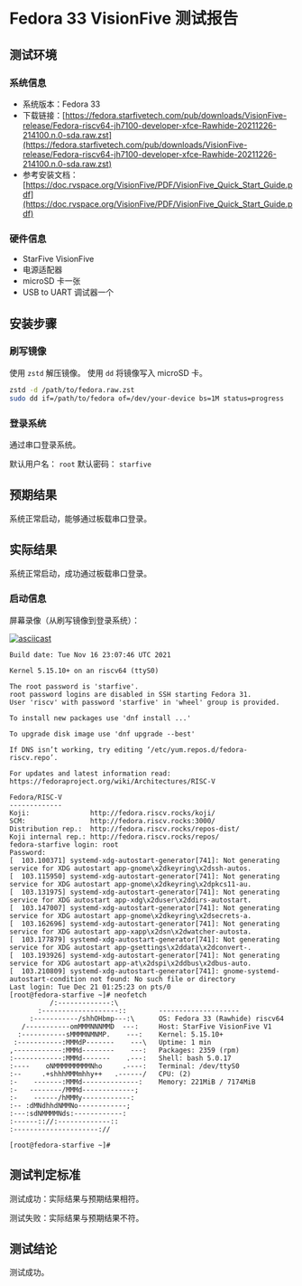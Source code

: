 # Fedora 33 VisionFive 测试报告

## 测试环境

### 系统信息

- 系统版本：Fedora 33
- 下载链接：[https://fedora.starfivetech.com/pub/downloads/VisionFive-release/Fedora-riscv64-jh7100-developer-xfce-Rawhide-20211226-214100.n.0-sda.raw.zst](https://fedora.starfivetech.com/pub/downloads/VisionFive-release/Fedora-riscv64-jh7100-developer-xfce-Rawhide-20211226-214100.n.0-sda.raw.zst)
- 参考安装文档：[https://doc.rvspace.org/VisionFive/PDF/VisionFive_Quick_Start_Guide.pdf](https://doc.rvspace.org/VisionFive/PDF/VisionFive_Quick_Start_Guide.pdf)

### 硬件信息

- StarFive VisionFive
- 电源适配器
- microSD 卡一张
- USB to UART 调试器一个

## 安装步骤

### 刷写镜像

使用 `zstd` 解压镜像。
使用 `dd` 将镜像写入 microSD 卡。

```bash
zstd -d /path/to/fedora.raw.zst
sudo dd if=/path/to/fedora of=/dev/your-device bs=1M status=progress
```

### 登录系统

通过串口登录系统。

默认用户名： `root`
默认密码： `starfive`

## 预期结果

系统正常启动，能够通过板载串口登录。

## 实际结果

系统正常启动，成功通过板载串口登录。

### 启动信息

屏幕录像（从刷写镜像到登录系统）：

[![asciicast](https://asciinema.org/a/wuaUJ0h23U1eWMFzoyQPLTvgp.svg)](https://asciinema.org/a/wuaUJ0h23U1eWMFzoyQPLTvgp)

```log
Build date: Tue Nov 16 23:07:46 UTC 2021

Kernel 5.15.10+ on an riscv64 (ttyS0)

The root password is 'starfive'.
root password logins are disabled in SSH starting Fedora 31.
User 'riscv' with password 'starfive' in 'wheel' group is provided.

To install new packages use 'dnf install ...'

To upgrade disk image use 'dnf upgrade --best'

If DNS isn’t working, try editing ‘/etc/yum.repos.d/fedora-riscv.repo’.

For updates and latest information read:
https://fedoraproject.org/wiki/Architectures/RISC-V

Fedora/RISC-V
-------------
Koji:               http://fedora.riscv.rocks/koji/
SCM:                http://fedora.riscv.rocks:3000/
Distribution rep.:  http://fedora.riscv.rocks/repos-dist/
Koji internal rep.: http://fedora.riscv.rocks/repos/
fedora-starfive login: root
Password: 
[  103.100371] systemd-xdg-autostart-generator[741]: Not generating service for XDG autostart app-gnome\x2dkeyring\x2dssh-autos.
[  103.115950] systemd-xdg-autostart-generator[741]: Not generating service for XDG autostart app-gnome\x2dkeyring\x2dpkcs11-au.
[  103.131975] systemd-xdg-autostart-generator[741]: Not generating service for XDG autostart app-xdg\x2duser\x2ddirs-autostart.
[  103.147007] systemd-xdg-autostart-generator[741]: Not generating service for XDG autostart app-gnome\x2dkeyring\x2dsecrets-a.
[  103.162696] systemd-xdg-autostart-generator[741]: Not generating service for XDG autostart app-xapp\x2dsn\x2dwatcher-autosta.
[  103.177879] systemd-xdg-autostart-generator[741]: Not generating service for XDG autostart app-gsettings\x2ddata\x2dconvert-.
[  103.193926] systemd-xdg-autostart-generator[741]: Not generating service for XDG autostart app-at\x2dspi\x2ddbus\x2dbus-auto.
[  103.210809] systemd-xdg-autostart-generator[741]: gnome-systemd-autostart-condition not found: No such file or directory
Last login: Tue Dec 21 01:25:23 on pts/0
[root@fedora-starfive ~]# neofetch 
          /:-------------:\                                                                                                     
       :-------------------::        -------------------- 
     :-----------/shhOHbmp---:\      OS: Fedora 33 (Rawhide) riscv64 
   /-----------omMMMNNNMMD  ---:     Host: StarFive VisionFive V1 
  :-----------sMMMMNMNMP.    ---:    Kernel: 5.15.10+ 
 :-----------:MMMdP-------    ---\   Uptime: 1 min 
,------------:MMMd--------    ---:   Packages: 2359 (rpm) 
:------------:MMMd-------    .---:   Shell: bash 5.0.17 
:----    oNMMMMMMMMMNho     .----:   Terminal: /dev/ttyS0 
:--     .+shhhMMMmhhy++   .------/   CPU: (2) 
:-    -------:MMMd--------------:    Memory: 221MiB / 7174MiB 
:-   --------/MMMd-------------;
:-    ------/hMMMy------------:                              
:-- :dMNdhhdNMMNo------------;                               
:---:sdNMMMMNds:------------:
:------:://:-------------::
:---------------------://

[root@fedora-starfive ~]# 

```

## 测试判定标准

测试成功：实际结果与预期结果相符。

测试失败：实际结果与预期结果不符。

## 测试结论

测试成功。